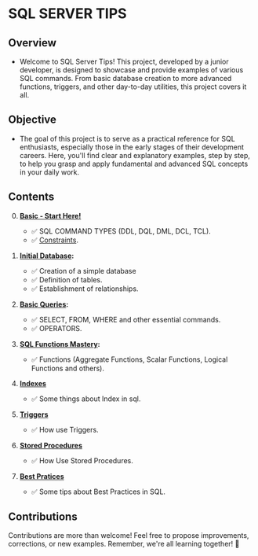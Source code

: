 # SQL SERVER TIPS

## Overview
- Welcome to SQL Server Tips! This project, developed by a junior developer, is designed to showcase and provide examples of various SQL commands. From basic database creation to more advanced functions, triggers, and other day-to-day utilities, this project covers it all.

## Objective
- The goal of this project is to serve as a practical reference for SQL enthusiasts, especially those in the early stages of their development careers. Here, you'll find clear and explanatory examples, step by step, to help you grasp and apply fundamental and advanced SQL concepts in your daily work.

## Contents
0. **[Basic - Start Here!](/BASIC/SQL_COMMAND_TYPES/)**
   - ✅ SQL COMMAND TYPES (DDL, DQL, DML, DCL, TCL).
   - ✅ [Constraints](/BASIC/CONSTRAINTS/).

1. **[Initial Database](/CREATE_DATABASE/):**
   - ✅ Creation of a simple database
   - ✅ Definition of tables.
   - ✅ Establishment of relationships.

2. **[Basic Queries](/OPERATORS/):**
   - ✅ SELECT, FROM, WHERE and other essential commands.
   - ✅ OPERATORS.

3. **[SQL Functions Mastery](/SQL_FUNCTIONS_MASTERY/):**
   - ✅ Functions (Aggregate Functions, Scalar Functions, Logical Functions and others).

4. **[Indexes](/INDEXES/)**
   - ✅ Some things about Index in sql.

5. **[Triggers](/TRIGGERS/)**
   - ✅ How use Triggers.

6. **[Stored Procedures](/STORED_PROCEDURES/)**
   - ✅ How Use Stored Procedures.

6. **[Best Pratices](/BEST_PRACTICES/)**
   - ✅ Some tips about Best Practices in SQL.
   

## Contributions
Contributions are more than welcome! Feel free to propose improvements, corrections, or new examples. Remember, we're all learning together! 🚀
